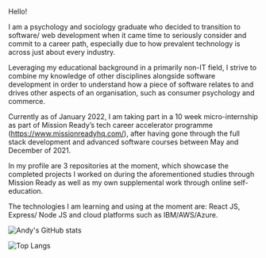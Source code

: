 Hello! 

I am a psychology and sociology graduate who decided to transition to software/ web development when it came time to seriously consider and commit to a career path, especially due to how prevalent technology is across just about every industry.

Leveraging my educational background in a primarily non-IT field, I strive to combine my knowledge of other disciplines alongside software development in order to understand how a piece of software relates to and drives other aspects of an organisation, such as consumer psychology and commerce.

Currently as of January 2022, I am taking part in a 10 week micro-internship as part of Mission Ready’s tech career accelerator programme (https://www.missionreadyhq.com/), after having gone through the full stack development and advanced software courses between May and December of 2021. 

In my profile are 3 repositories at the moment, which showcase the completed projects I worked on during the aforementioned studies through Mission Ready as well as my own supplemental work through online self-education.

The technologies I am learning and using at the moment are: React JS, Express/ Node JS and cloud platforms such as IBM/AWS/Azure.

![Andy's GitHub stats](https://github-readme-stats.vercel.app/api?username=gsirb9108)

![Top Langs](https://github-readme-stats.vercel.app/api/top-langs/?username=gsirb9108)



<!---
GSirB9108/GSirB9108 is a ✨ special ✨ repository because its `README.md` (this file) appears on your GitHub profile.
You can click the Preview link to take a look at your changes.
- 👋 Hi, I’m @GSirB9108
- 👀 I’m interested in ...
- 🌱 I’m currently learning ...
- 💞️ I’m looking to collaborate on ...
- 📫 How to reach me ...
--->

